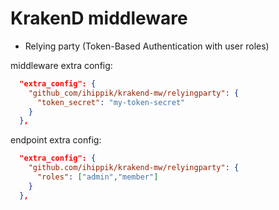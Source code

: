 # KrakenD middleware

* Relying party (Token-Based Authentication with user roles)

middleware extra config:
```json
  "extra_config": {
    "github_com/ihippik/krakend-mw/relyingparty": {
      "token_secret": "my-token-secret"
    }
  },
```

endpoint extra config:
```json
  "extra_config": {
    "github.com/ihippik/krakend-mw/relyingparty": {
      "roles": ["admin","member"]
    }
  },
```